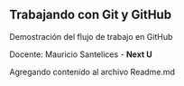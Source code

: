 ## Trabajando con Git y GitHub

Demostración del flujo de trabajo en GitHub

Docente: Mauricio Santelices - **Next U**

Agregando contenido al archivo Readme.md